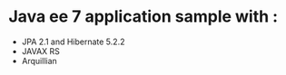 # Java ee 7 application sample with :  

   * JPA 2.1 and Hibernate 5.2.2
   * JAVAX RS
   * Arquillian 